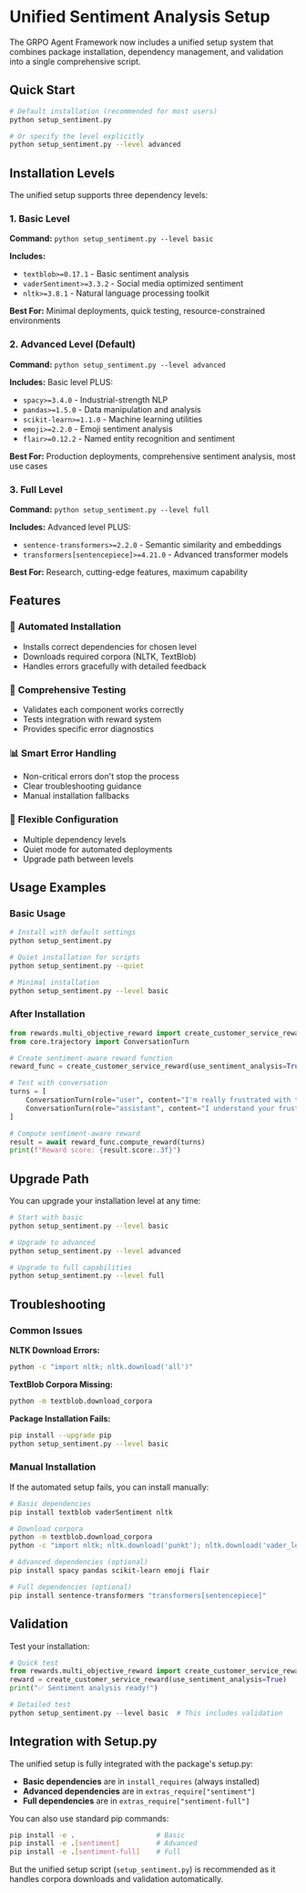 # Unified Sentiment Analysis Setup

The GRPO Agent Framework now includes a unified setup system that combines package installation, dependency management, and validation into a single comprehensive script.

## Quick Start

```bash
# Default installation (recommended for most users)
python setup_sentiment.py

# Or specify the level explicitly
python setup_sentiment.py --level advanced
```

## Installation Levels

The unified setup supports three dependency levels:

### 1. Basic Level
**Command:** `python setup_sentiment.py --level basic`

**Includes:**
- `textblob>=0.17.1` - Basic sentiment analysis
- `vaderSentiment>=3.3.2` - Social media optimized sentiment
- `nltk>=3.8.1` - Natural language processing toolkit

**Best For:** Minimal deployments, quick testing, resource-constrained environments

### 2. Advanced Level (Default)
**Command:** `python setup_sentiment.py --level advanced`

**Includes:** Basic level PLUS:
- `spacy>=3.4.0` - Industrial-strength NLP
- `pandas>=1.5.0` - Data manipulation and analysis
- `scikit-learn>=1.1.0` - Machine learning utilities
- `emoji>=2.2.0` - Emoji sentiment analysis
- `flair>=0.12.2` - Named entity recognition and sentiment

**Best For:** Production deployments, comprehensive sentiment analysis, most use cases

### 3. Full Level
**Command:** `python setup_sentiment.py --level full`

**Includes:** Advanced level PLUS:
- `sentence-transformers>=2.2.0` - Semantic similarity and embeddings
- `transformers[sentencepiece]>=4.21.0` - Advanced transformer models

**Best For:** Research, cutting-edge features, maximum capability

## Features

### 🚀 **Automated Installation**
- Installs correct dependencies for chosen level
- Downloads required corpora (NLTK, TextBlob)
- Handles errors gracefully with detailed feedback

### 🧪 **Comprehensive Testing**
- Validates each component works correctly
- Tests integration with reward system
- Provides specific error diagnostics

### 📊 **Smart Error Handling**
- Non-critical errors don't stop the process
- Clear troubleshooting guidance
- Manual installation fallbacks

### 🔧 **Flexible Configuration**
- Multiple dependency levels
- Quiet mode for automated deployments
- Upgrade path between levels

## Usage Examples

### Basic Usage
```bash
# Install with default settings
python setup_sentiment.py

# Quiet installation for scripts
python setup_sentiment.py --quiet

# Minimal installation
python setup_sentiment.py --level basic
```

### After Installation
```python
from rewards.multi_objective_reward import create_customer_service_reward
from core.trajectory import ConversationTurn

# Create sentiment-aware reward function
reward_func = create_customer_service_reward(use_sentiment_analysis=True)

# Test with conversation
turns = [
    ConversationTurn(role="user", content="I'm really frustrated with this service!"),
    ConversationTurn(role="assistant", content="I understand your frustration and I'm here to help resolve this issue.")
]

# Compute sentiment-aware reward
result = await reward_func.compute_reward(turns)
print(f"Reward score: {result.score:.3f}")
```

## Upgrade Path

You can upgrade your installation level at any time:

```bash
# Start with basic
python setup_sentiment.py --level basic

# Upgrade to advanced
python setup_sentiment.py --level advanced

# Upgrade to full capabilities
python setup_sentiment.py --level full
```

## Troubleshooting

### Common Issues

**NLTK Download Errors:**
```bash
python -c "import nltk; nltk.download('all')"
```

**TextBlob Corpora Missing:**
```bash
python -m textblob.download_corpora
```

**Package Installation Fails:**
```bash
pip install --upgrade pip
python setup_sentiment.py --level basic
```

### Manual Installation

If the automated setup fails, you can install manually:

```bash
# Basic dependencies
pip install textblob vaderSentiment nltk

# Download corpora
python -m textblob.download_corpora
python -c "import nltk; nltk.download('punkt'); nltk.download('vader_lexicon')"

# Advanced dependencies (optional)
pip install spacy pandas scikit-learn emoji flair

# Full dependencies (optional)
pip install sentence-transformers "transformers[sentencepiece]"
```

## Validation

Test your installation:

```python
# Quick test
from rewards.multi_objective_reward import create_customer_service_reward
reward = create_customer_service_reward(use_sentiment_analysis=True)
print("✅ Sentiment analysis ready!")

# Detailed test
python setup_sentiment.py --level basic  # This includes validation
```

## Integration with Setup.py

The unified setup is fully integrated with the package's setup.py:

- **Basic dependencies** are in `install_requires` (always installed)
- **Advanced dependencies** are in `extras_require["sentiment"]`
- **Full dependencies** are in `extras_require["sentiment-full"]`

You can also use standard pip commands:
```bash
pip install -e .                    # Basic
pip install -e .[sentiment]         # Advanced  
pip install -e .[sentiment-full]    # Full
```

But the unified setup script (`setup_sentiment.py`) is recommended as it handles corpora downloads and validation automatically.
